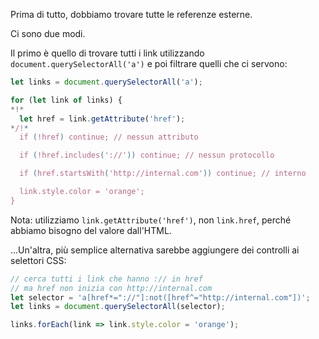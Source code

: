 
Prima di tutto, dobbiamo trovare tutte le referenze esterne.

Ci sono due modi.

Il primo è quello di trovare tutti i link utilizzando `document.querySelectorAll('a')` e poi filtrare quelli che ci servono:

```js
let links = document.querySelectorAll('a');

for (let link of links) {
*!*
  let href = link.getAttribute('href');
*/!*
  if (!href) continue; // nessun attributo

  if (!href.includes('://')) continue; // nessun protocollo

  if (href.startsWith('http://internal.com')) continue; // interno

  link.style.color = 'orange';
}
```

Nota: utilizziamo `link.getAttribute('href')`, non `link.href`, perché abbiamo bisogno del valore dall'HTML.

...Un'altra, più semplice alternativa sarebbe aggiungere dei controlli ai selettori CSS:

```js
// cerca tutti i link che hanno :// in href
// ma href non inizia con http://internal.com
let selector = 'a[href*="://"]:not([href^="http://internal.com"])';
let links = document.querySelectorAll(selector);

links.forEach(link => link.style.color = 'orange');
```
